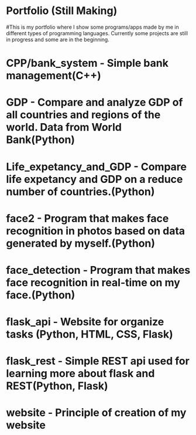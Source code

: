# Portfolio (Still Making)

#This is my portfolio where I show some programs/apps made by me in different types of programming languages. Currently some projects are still in progress and some are in the beginning.

# CPP/bank_system - Simple bank management(C++)

# GDP - Compare and analyze GDP of all countries and regions of the world. Data from World Bank(Python)

# Life_expetancy_and_GDP - Compare life expetancy and GDP on a reduce number of countries.(Python)

# face2 - Program that makes face recognition in photos based on data generated by myself.(Python)

# face_detection - Program that makes face recognition in real-time on my face.(Python)

# flask_api - Website for organize tasks (Python, HTML, CSS, Flask)

# flask_rest - Simple REST api used for learning more about flask and REST(Python, Flask)

# website - Principle of creation of my website
